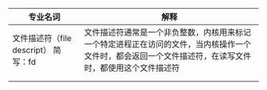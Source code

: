 | 专业名词                             | 解释                                                         |
| ------------------------------------ | ------------------------------------------------------------ |
| 文件描述符（file descript） 简写：fd | 文件描述符通常是一个非负整数，内核用来标记一个特定进程正在访问的文件，当内核操作一个文件时，都会返回一个文件描述符，在读写文件时，都使用这个文件描述符 |
|                                      |                                                              |
|                                      |                                                              |

